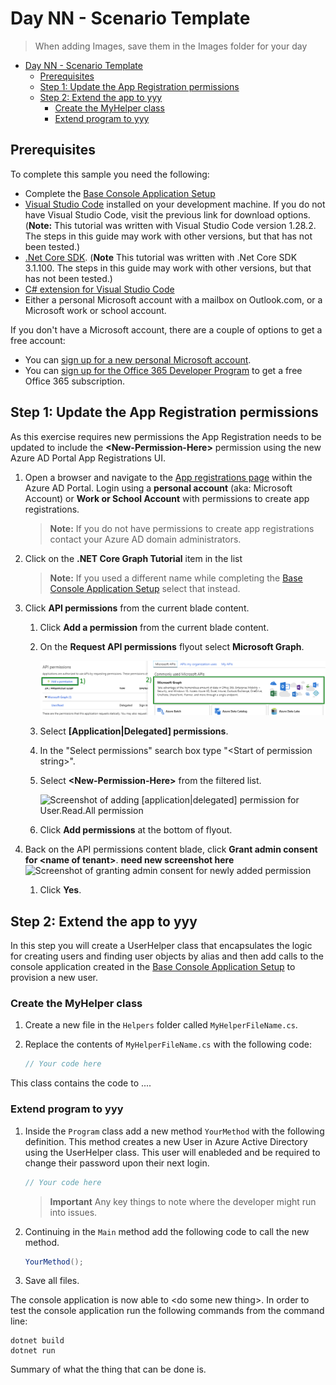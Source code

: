 # Day NN - Scenario Template

> When adding Images, save them in the Images folder for your day

- [Day NN - Scenario Template](#day-nn-scenario-template)
    - [Prerequisites](#prerequisites)
    - [Step 1: Update the App Registration permissions](#step-1-update-the-app-rgistration-permissions)
    - [Step 2: Extend the app to yyy](#step-2-extend-the-app-to-yyy)
        - [Create the MyHelper class](#create-the-myhelper-class)
        - [Extend program to yyy](#extend-program-to-yyy)

## Prerequisites

To complete this sample you need the following:

- Complete the [Base Console Application Setup](../base-console-app/)
- [Visual Studio Code](https://code.visualstudio.com/) installed on your development machine. If you do not have Visual Studio Code, visit the previous link for download options. (**Note:** This tutorial was written with Visual Studio Code version 1.28.2. The steps in this guide may work with other versions, but that has not been tested.)
- [.Net Core SDK](https://www.microsoft.com/net/download/dotnet-core/3.1#sdk-3.1.100). (**Note** This tutorial was written with .Net Core SDK 3.1.100.  The steps in this guide may work with other versions, but that has not been tested.)
- [C# extension for Visual Studio Code](https://marketplace.visualstudio.com/items?itemName=ms-vscode.csharp)
- Either a personal Microsoft account with a mailbox on Outlook.com, or a Microsoft work or school account.

If you don't have a Microsoft account, there are a couple of options to get a free account:

- You can [sign up for a new personal Microsoft account](https://signup.live.com/signup?wa=wsignin1.0&rpsnv=12&ct=1454618383&rver=6.4.6456.0&wp=MBI_SSL_SHARED&wreply=https://mail.live.com/default.aspx&id=64855&cbcxt=mai&bk=1454618383&uiflavor=web&uaid=b213a65b4fdc484382b6622b3ecaa547&mkt=E-US&lc=1033&lic=1).
- You can [sign up for the Office 365 Developer Program](https://developer.microsoft.com/office/dev-program) to get a free Office 365 subscription.


## Step 1: Update the App Registration permissions

As this exercise requires new permissions the App Registration needs to be updated to include the **\<New-Permission-Here\>** permission using the new Azure AD Portal App Registrations UI.

1. Open a browser and navigate to the [App registrations page](https://go.microsoft.com/fwlink/?linkid=2083908) within the Azure AD Portal. Login using a **personal account** (aka: Microsoft Account) or **Work or School Account** with permissions to create app registrations.

    > **Note:** If you do not have permissions to create app registrations contact your Azure AD domain administrators.

1. Click on the **.NET Core Graph Tutorial** item in the list

    > **Note:** If you used a different name while completing the [Base Console Application Setup](../base-console-app/) select that instead.

1. Click **API permissions** from the current blade content.

    1. Click **Add a permission** from the current blade content.
    1. On the **Request API permissions** flyout select **Microsoft Graph**.

        ![Screenshot of selecting Microsoft Graph permission to add to app registration](Images/aad-create-app-05.png)

    1. Select **[Application|Delegated] permissions**.
    1. In the "Select permissions" search box type "\<Start of permission string\>".
    1. Select **\<New-Permission-Here\>** from the filtered list.

        ![Screenshot of adding [application|delegated] permission for User.Read.All permission](Images/new-image-needed.png)

    1. Click **Add permissions** at the bottom of flyout.

1. Back on the API permissions content blade, click **Grant admin consent for \<name of tenant\>**.
**need new screenshot here**
    ![Screenshot of granting admin consent for newly added permission](Images/new-image-needed.png)

    1. Click **Yes**.

## Step 2: Extend the app to yyy

In this step you will create a UserHelper class that encapsulates the logic for creating users and finding user objects by alias and then add calls to the console application created in the [Base Console Application Setup](../base-console-app/) to provision a new user.

### Create the MyHelper class

1. Create a new file in the `Helpers` folder called `MyHelperFileName.cs`.
1. Replace the contents of `MyHelperFileName.cs` with the following code:

    ```cs
    // Your code here
    ```

This class contains the code to ....

### Extend program to yyy

1. Inside the `Program` class add a new method `YourMethod` with the following definition.  This method creates a new User in Azure Active Directory using the UserHelper class. This user will enableded and be required to change their password upon their next login.

    ```cs
    // Your code here
    ```

    > **Important** Any key things to note where the developer might run into issues.

1. Continuing in the `Main` method add the following code to call the new method.

    ```cs
    YourMethod();
    ```

1. Save all files.

The console application is now able to \<do some new thing\>. In order to test the console application run the following commands from the command line:

```
dotnet build
dotnet run
```

Summary of what the thing that can be done is.
